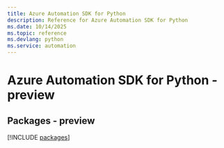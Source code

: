 ```yaml
---
title: Azure Automation SDK for Python
description: Reference for Azure Automation SDK for Python
ms.date: 10/14/2025
ms.topic: reference
ms.devlang: python
ms.service: automation
---
```

# Azure Automation SDK for Python - preview
## Packages - preview
[!INCLUDE [packages](automation-index.md)]